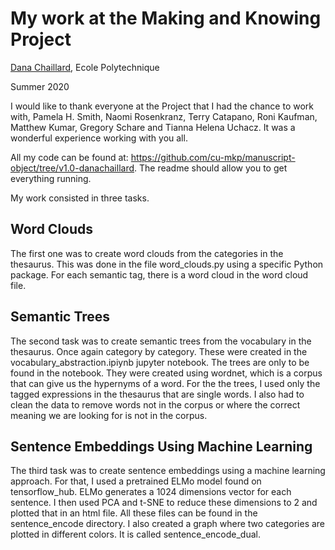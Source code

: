 # My work at the Making and Knowing Project

[Dana Chaillard](https://github.com/danachaillard), Ecole Polytechnique

Summer 2020

I would like to thank everyone at the Project that I had the chance to
work with, Pamela H. Smith, Naomi Rosenkranz, Terry Catapano, Roni
Kaufman, Matthew Kumar, Gregory Schare and Tianna Helena Uchacz. It was a
wonderful experience working with you all.

All my code can be found at:
<https://github.com/cu-mkp/manuscript-object/tree/v1.0-danachaillard>.
The readme should allow you to get everything running.

My work consisted in three tasks. 

## Word Clouds

The first one was to create word clouds
from the categories in the thesaurus. This was done in the file word_clouds.py
using a specific Python package. For each semantic tag, there is a word cloud in
the word cloud file.


## Semantic Trees

The second task was to create semantic trees from the vocabulary in the
thesaurus. Once again category by category. These were created in the
vocabulary_abstraction.ipiynb jupyter notebook. The trees are only to be found
in the notebook. They were created using wordnet, which is a corpus that can
give us the hypernyms of a word. For the the trees, I used only the tagged
expressions in the thesaurus that are single words. I also had to clean the data
to remove words not in the corpus or where the correct meaning we are
looking for is not in the corpus.


## Sentence Embeddings Using Machine Learning

The third task was to create sentence embeddings using a machine
learning approach. For that, I used a pretrained ELMo model found on
tensorflow_hub. ELMo generates a 1024 dimensions vector for each sentence. I
then used PCA and t-SNE to reduce these dimensions to 2 and plotted that in
an html file. All these files can be found in the sentence_encode directory. I
also created a graph where two categories are plotted in different colors. It is
called sentence_encode_dual.


